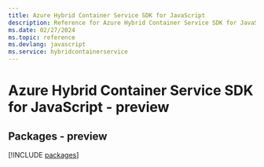 ```yaml
---
title: Azure Hybrid Container Service SDK for JavaScript
description: Reference for Azure Hybrid Container Service SDK for JavaScript
ms.date: 02/27/2024
ms.topic: reference
ms.devlang: javascript
ms.service: hybridcontainerservice
---
```

# Azure Hybrid Container Service SDK for JavaScript - preview
## Packages - preview
[!INCLUDE [packages](hybrid-container-service-index.md)]
